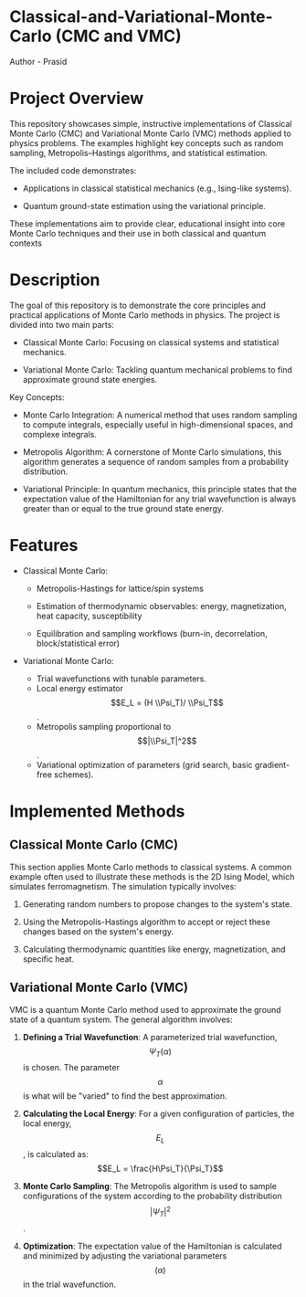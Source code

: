 # Classical-and-Variational-Monte-Carlo (CMC and VMC)

Author - Prasid

# Project Overview
This repository showcases simple, instructive implementations of Classical Monte Carlo (CMC) and Variational Monte Carlo (VMC) methods applied to physics problems. The examples highlight key concepts such as random sampling, Metropolis–Hastings algorithms, and statistical estimation.

The included code demonstrates:

- Applications in classical statistical mechanics (e.g., Ising-like systems).

- Quantum ground-state estimation using the variational principle.

These implementations aim to provide clear, educational insight into core Monte Carlo techniques and their use in both classical and quantum contexts

# Description
The goal of this repository is to demonstrate the core principles and practical applications of Monte Carlo methods in physics. The project is divided into two main parts:

- Classical Monte Carlo: Focusing on classical systems and statistical mechanics.

- Variational Monte Carlo: Tackling quantum mechanical problems to find approximate ground state energies.

Key Concepts:
- Monte Carlo Integration: A numerical method that uses random sampling to compute integrals, especially useful in high-dimensional spaces, and complexe integrals.

- Metropolis Algorithm: A cornerstone of Monte Carlo simulations, this algorithm generates a sequence of random samples from a probability distribution.

- Variational Principle: In quantum mechanics, this principle states that the expectation value of the Hamiltonian for any trial wavefunction is always greater than or equal to the true ground state energy.

# Features

- Classical Monte Carlo:

  - Metropolis-Hastings for lattice/spin systems

  - Estimation of thermodynamic observables: energy, magnetization, heat capacity, susceptibility

  - Equilibration and sampling workflows (burn-in, decorrelation, block/statistical error)

- Variational Monte Carlo:
  - Trial wavefunctions with tunable parameters.
  - Local energy estimator $$E_L = (H \\Psi_T)/ \\Psi_T$$ .
  - Metropolis sampling proportional to $$|\\Psi_T|^2$$ .
  - Variational optimization of parameters (grid search, basic gradient-free schemes).

# Implemented Methods

## Classical Monte Carlo (CMC)
This section applies Monte Carlo methods to classical systems. A common example often used to illustrate these methods is the 2D Ising Model, which simulates ferromagnetism. The simulation typically involves:

1. Generating random numbers to propose changes to the system's state.

2. Using the Metropolis-Hastings algorithm to accept or reject these changes based on the system's energy.

3. Calculating thermodynamic quantities like energy, magnetization, and specific heat.

## Variational Monte Carlo (VMC)
VMC is a quantum Monte Carlo method used to approximate the ground state of a quantum system. The general algorithm involves:

1. **Defining a Trial Wavefunction**: A parameterized trial wavefunction, $$\Psi_T(\alpha) $$ is chosen. The parameter $$\alpha$$ is what will be "varied" to find the best approximation.

2. **Calculating the Local Energy**: For a given configuration of particles, the local energy, $$E_L$$, is calculated as:
$$E_L = \frac{H\Psi_T}{\Psi_T}$$

3. **Monte Carlo Sampling**: The Metropolis algorithm is used to sample configurations of the system according to the probability distribution $$|\Psi_T|^2$$.

4. **Optimization**: The expectation value of the Hamiltonian is calculated and minimized by adjusting the variational parameters $$(\alpha)$$ in the trial wavefunction. 
